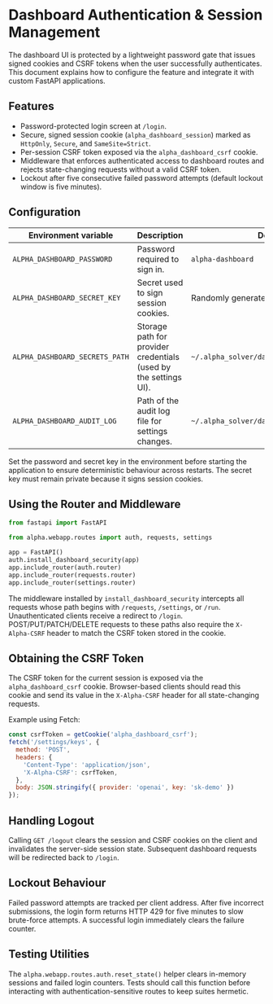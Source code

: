 # Dashboard Authentication & Session Management

The dashboard UI is protected by a lightweight password gate that issues
signed cookies and CSRF tokens when the user successfully authenticates.
This document explains how to configure the feature and integrate it with
custom FastAPI applications.

## Features

- Password-protected login screen at `/login`.
- Secure, signed session cookie (`alpha_dashboard_session`) marked as
  `HttpOnly`, `Secure`, and `SameSite=Strict`.
- Per-session CSRF token exposed via the `alpha_dashboard_csrf` cookie.
- Middleware that enforces authenticated access to dashboard routes and
  rejects state-changing requests without a valid CSRF token.
- Lockout after five consecutive failed password attempts (default lockout
  window is five minutes).

## Configuration

| Environment variable | Description | Default |
| -------------------- | ----------- | ------- |
| `ALPHA_DASHBOARD_PASSWORD` | Password required to sign in. | `alpha-dashboard` |
| `ALPHA_DASHBOARD_SECRET_KEY` | Secret used to sign session cookies. | Randomly generated at runtime |
| `ALPHA_DASHBOARD_SECRETS_PATH` | Storage path for provider credentials (used by the settings UI). | `~/.alpha_solver/dashboard_api_keys.json` |
| `ALPHA_DASHBOARD_AUDIT_LOG` | Path of the audit log file for settings changes. | `~/.alpha_solver/dashboard_audit.log` |

Set the password and secret key in the environment before starting the
application to ensure deterministic behaviour across restarts. The secret key
must remain private because it signs session cookies.

## Using the Router and Middleware

```python
from fastapi import FastAPI

from alpha.webapp.routes import auth, requests, settings

app = FastAPI()
auth.install_dashboard_security(app)
app.include_router(auth.router)
app.include_router(requests.router)
app.include_router(settings.router)
```

The middleware installed by `install_dashboard_security` intercepts all
requests whose path begins with `/requests`, `/settings`, or `/run`. Unauthenticated
clients receive a redirect to `/login`. POST/PUT/PATCH/DELETE requests to these
paths also require the `X-Alpha-CSRF` header to match the CSRF token stored in
the cookie.

## Obtaining the CSRF Token

The CSRF token for the current session is exposed via the
`alpha_dashboard_csrf` cookie. Browser-based clients should read this cookie and
send its value in the `X-Alpha-CSRF` header for all state-changing requests.

Example using Fetch:

```javascript
const csrfToken = getCookie('alpha_dashboard_csrf');
fetch('/settings/keys', {
  method: 'POST',
  headers: {
    'Content-Type': 'application/json',
    'X-Alpha-CSRF': csrfToken,
  },
  body: JSON.stringify({ provider: 'openai', key: 'sk-demo' })
});
```

## Handling Logout

Calling `GET /logout` clears the session and CSRF cookies on the client and
invalidates the server-side session state. Subsequent dashboard requests will be
redirected back to `/login`.

## Lockout Behaviour

Failed password attempts are tracked per client address. After five incorrect
submissions, the login form returns HTTP 429 for five minutes to slow brute-force
attempts. A successful login immediately clears the failure counter.

## Testing Utilities

The `alpha.webapp.routes.auth.reset_state()` helper clears in-memory sessions and
failed login counters. Tests should call this function before interacting with
authentication-sensitive routes to keep suites hermetic.
